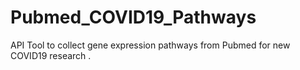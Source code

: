 # Pubmed_COVID19_Pathways
API Tool to collect gene expression pathways from Pubmed for new COVID19 research .
